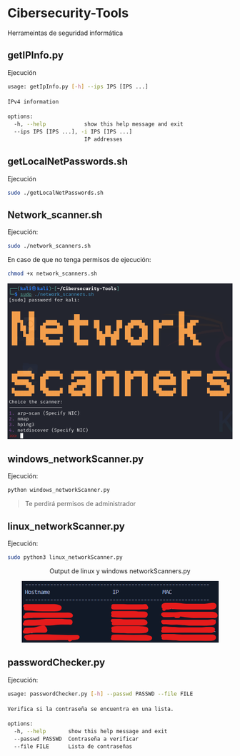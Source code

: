 # Cibersecurity-Tools
Herrameintas de seguridad informática

## getIPInfo.py
Ejecución
```bash
usage: getIpInfo.py [-h] --ips IPS [IPS ...]

IPv4 information

options:
  -h, --help            show this help message and exit
  --ips IPS [IPS ...], -i IPS [IPS ...]
                        IP addresses

```

## getLocalNetPasswords.sh
Ejecución
```bash
sudo ./getLocalNetPasswords.sh
```

## Network_scanner.sh
Ejecución:
```bash
sudo ./network_scanners.sh
```
En caso de que no tenga permisos de ejecución:
```bash
chmod +x network_scanners.sh
```

<p align=center>
    <img src="./images/image_network_scanners.sh.png"/>
</p>


## windows_networkScanner.py
Ejecución:
```bash
python windows_networkScanner.py
```
> Te perdirá permisos de administrador


## linux_networkScanner.py
Ejecución:
```bash
sudo python3 linux_networkScanner.py
```

<p align=center>Output de linux y windows networkScanners.py</p>
<p align=center>
    <img src="./images/output_networkScanners.py.png"/>
</p>

## passwordChecker.py
Ejecución:
```bash
usage: passwordChecker.py [-h] --passwd PASSWD --file FILE

Verifica si la contraseña se encuentra en una lista.

options:
  -h, --help       show this help message and exit
  --passwd PASSWD  Contraseña a verificar
  --file FILE      Lista de contraseñas
```